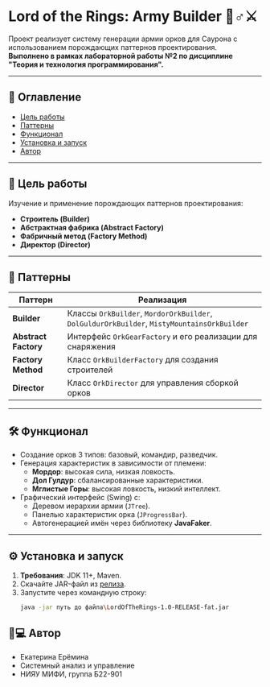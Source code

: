 # Lord of the Rings: Army Builder 🧙♂️⚔️

Проект реализует систему генерации армии орков для Саурона с использованием порождающих паттернов проектирования.  
**Выполнено в рамках лабораторной работы №2 по дисциплине "Теория и технология программирования".**

---

## 📌 Оглавление
- [Цель работы](#-цель-работы)
- [Паттерны](#-паттерны)
- [Функционал](#-функционал)
- [Установка и запуск](#-установка-и-запуск)
- [Автор](#-автор)

---

## 🎯 Цель работы
Изучение и применение порождающих паттернов проектирования:
- **Строитель (Builder)**
- **Абстрактная фабрика (Abstract Factory)**
- **Фабричный метод (Factory Method)**
- **Директор (Director)**

---

## 🧩 Паттерны
| Паттерн             | Реализация                                                                 |
|----------------------|---------------------------------------------------------------------------|
| **Builder**          | Классы `OrkBuilder`, `MordorOrkBuilder`, `DolGuldurOrkBuilder`, `MistyMountainsOrkBuilder`           |
| **Abstract Factory** | Интерфейс `OrkGearFactory` и его реализации для снаряжения               |
| **Factory Method**   | Класс `OrkBuilderFactory` для создания строителей                         |
| **Director**         | Класс `OrkDirector` для управления сборкой орков                          |

---

## 🛠️ Функционал
- Создание орков 3 типов: базовый, командир, разведчик.
- Генерация характеристик в зависимости от племени:
  - **Мордор**: высокая сила, низкая ловкость.
  - **Дол Гулдур**: сбалансированные характеристики.
  - **Мглистые Горы**: высокая ловкость, низкий интеллект.
- Графический интерфейс (Swing) с:
  - Деревом иерархии армии (`JTree`).
  - Панелью характеристик орка (`JProgressBar`).
  - Автогенерацией имён через библиотеку **JavaFaker**.

---

## ⚙️ Установка и запуск
1. **Требования**: JDK 11+, Maven.
2. Скачайте JAR-файл из [релиза](https://github.com/kateero/lordOfTheRings/releases/tag/v1.0).
3. Запустите через командную строку:
   ```bash
   java -jar путь до файла\LordOfTheRings-1.0-RELEASE-fat.jar

## 👩💻 Автор
- Екатерина Ерёмина
- Системный анализ и управление
- НИЯУ МИФИ, группа Б22-901
